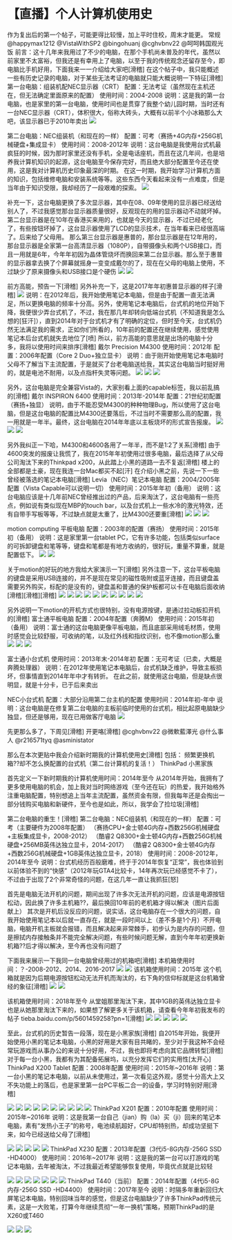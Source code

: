 # 【直播】个人计算机使用史

作为复出后的第一个帖子，可能更得比较慢，加上平时住校，周末才能更。 常规 @happymax1212 @VistaWithSP2 @bingohuanj @cghvbnv22 @呵呵韩国观光饭 前言：这十几年来我用过了不少的电脑，在那个手机尚未普及的年代，虽然以前家里不太富裕，但我还是有幸用上了电脑，以至于我的传统观念还留存至今，即电脑比手机好用，下面我来一一介绍给大家吧\[滑稽\] 在这个帖子中，我只能概述一些有历史记录的电脑，对于某些无法考证的电脑就只能大概说明一下特征\[滑稽\] 第一台电脑：组装机配NEC显示器（CRT） 配置：无法考证（虽然现在主机还在，但无法确定里面原来的配置） 使用时间：2004-2008 说明：这是我的第一台电脑，也是家里的第一台电脑，使用时间也是贯穿了我整个幼儿园时期，当时还有一台NEC显示器（CRT），体积很大，俗称大砖头，大概有以前半个小冰箱那么大吧，该显示器已于2010年卖出 ![](https://wvbarchive.s3-ap-northeast-1.amazonaws.com/5685887462/dea568b20f2442a71bbebc15dd43ad4bd31302c7.jpg)

第二台电脑：NEC组装机（和现在的一样） 配置：可考（赛扬+4G内存+256G机械硬盘+集成显卡） 使用时间：2008-2012年 说明：这台电脑是我使用台式机最疯狂的时候，因为那时家里还没有手机，全是电话座机，而且在这几年间，也是培养我计算机知识的起源，这台电脑至今保存完好，而且绝大部分配置至今还在使用，这是我对计算机历史印象最深的时期。 在这一时期，我开始学习计算机方面的知识，包括维修电脑和安装系统等等。这些东西今天看起来没有一点难度，但是当年由于知识受限，我却经历了一段艰难的探索。 ![](https://wvbarchive.s3-ap-northeast-1.amazonaws.com/5685887462/01c0f00b304e251f1b78a648ab86c9177d3e53ec.jpg)

补充一下，这台电脑更换了多次显示器，其中在08、09年使用的显示器已经送给别人了，不过我感觉那台显示器质量很好，反观现在的用的显示器动不动就坏掉。 第二台显示器是在10年在香港买来用的，也就是今天的显示器，不过已经老化了，有些按钮坏掉了，这台显示器使用了LCD的显示技术，在当年看来已经很高端了。后来给了父母用。 那么第三台显示器是惠普的，那台显示器是在12年用的，那台显示器是全家第一台高清显示器（1080P），自带摄像头和两个USB接口，而且一用就是6年，今年年初因为晶体管烧坏而换回来第二台显示器。那么至于惠普的显示器拿去换了个屏幕就摇身一变变成戴尔的了，现在在父母的电脑上使用，不过缺少了原来摄像头和USB接口是个硬伤 ![](https://wvbarchive.s3-ap-northeast-1.amazonaws.com/5685887462/d8d6150f0cf3d7ca6d4173c6fe1fbe096963a9c4.jpg) ![](https://wvbarchive.s3-ap-northeast-1.amazonaws.com/5685887462/bb06d5109313b07ef10a1cb800d7912395dd8cc4.jpg)

前方高能，预告一下\[滑稽\] 另外补充一下，这是2017年年初惠普显示器的样子\[滑稽\] ![](https://wvbarchive.s3-ap-northeast-1.amazonaws.com/5685887462/bb19cc65034f78f03d01d54375310a55b2191c69.jpg) 说明：在2012年后，我开始使用笔记本电脑，但是由于配置一直无法满足，所以更换电脑的频率十分高。另外，使用笔记本电脑后，台式机的地位开始下降，我便很少弄台式机了，不过，我在那几年却转向低端台式机（不知道我是怎么想的\[狂汗\]），直到2014年对于台式机才有了明确的定位，但时至今天，台式机仍然无法满足我的需求，正如你们所看的，10年前的配置还在继续使用，感觉使用笔记本后台式机就失去地位了\[喷\] 所以，前方高能的意思就是出场的电脑十分多，我将以使用时间来排序\[滑稽\] 戴尔 Precision M4300 使用时间：2012年 配置：2006年配置（Core 2 Duo+独立显卡） 说明：由于刚开始使用笔记本电脑时父母不了解当下主流配置，于是就买了台老电脑送给我，其实这台电脑当时挺好用的，就是电池不耐用，以及点指杆失灵等问题。 ![](https://wvbarchive.s3-ap-northeast-1.amazonaws.com/5685887462/750e81cc7b899e51bb7670a44ea7d933ca950dff.jpg) ![](https://wvbarchive.s3-ap-northeast-1.amazonaws.com/5685887462/8de5158a4710b9125f4cbc4ecffdfc03904522e2.jpg) ![](https://wvbarchive.s3-ap-northeast-1.amazonaws.com/5685887462/f243b7a30cf431ad8a2909894736acaf2cdd98f8.jpg)

另外，这台电脑是完全兼容Vista的，大家别看上面的capable标签，我以前乱搞的\[滑稽\] 戴尔 INSPIRON 6400 使用时间：2013年-2014年 配置：21世纪初配置（赛扬+独显） 说明，由于不能忍受M4300的种种物理Bug，所以使用了这台电脑，但是这台电脑的配置比M4300还要落后，不过当时不需要那么高的配置，我一用就是一年半。最终，这台电脑在2014年年底以主板烧坏的形式宣告报废。 ![](https://wvbarchive.s3-ap-northeast-1.amazonaws.com/5685887462/f0a59f188618367a03b6c86d22738bd4b21ce5bd.jpg) ![](https://wvbarchive.s3-ap-northeast-1.amazonaws.com/5685887462/4903f7539822720e07f0554a77cb0a46f31fabbd.jpg) ![](https://wvbarchive.s3-ap-northeast-1.amazonaws.com/5685887462/65ebf2cbd1c8a7864ea1febe6b09c93d72cf50e8.jpg)

另外我纠正一下哈，M4300和4600各用了一年半，而不是1:2了关系\[滑稽\] 由于4600突发的报废让我慌了，我在2015年年初使用过很多电脑，最后选择了从父母公司淘汰下来的Thinkpad x200，从此踏上小黑的道路一去不复返\[滑稽\] 楼上的全部都是土豪，现在我连一台Mac都买不起\[汗\] 在介绍小黑之前，先说一下一些曾经被落选的笔记本电脑\[滑稽\] Levia（NEC）笔记本电脑 配置：2004/2005年配置（Vista Capable可以说明一切） 使用时间：2015年年初（备用） 说明：这台电脑应该是十几年前NEC曾经推出过的产品，后来淘汰了，这台电脑有一些亮点，例如说有类似现在MBP的touch bar，以及台式机上一些水冷的激光特效，还有自带手写板等等，不过缺点就是太重了，比M4300还要重\[滑稽\] ![](https://wvbarchive.s3-ap-northeast-1.amazonaws.com/5685887462/4fd025a6d933c895620a28cbdd1373f08302007b.jpg) ![](https://wvbarchive.s3-ap-northeast-1.amazonaws.com/5685887462/e9f52b096e061d95e332878877f40ad163d9ca04.jpg) ![](https://wvbarchive.s3-ap-northeast-1.amazonaws.com/5685887462/a9a4522bc65c103879737e72be119313b17e8962.jpg)

motion computing 平板电脑 配置：2003年的配置（赛扬） 使用时间：2015年初（备用） 说明：这是家里第一台tablet PC，它有许多功能，包括类似surface的可拆卸键盘和笔等等，键盘和笔都是有地方收纳的，很好玩，重量不算重，就是配置低下。 ![](https://wvbarchive.s3-ap-northeast-1.amazonaws.com/5685887462/8eeffa17fdfaaf51ab51320f805494eef21f7ac1.jpg) ![](https://wvbarchive.s3-ap-northeast-1.amazonaws.com/5685887462/3c2dea1101e9390165ba3e8e77ec54e737d1963f.jpg)

关于motion的好玩的地方我给大家演示一下\[滑稽\] 另外注意一下，这台平板电脑的键盘是采用USB连接的，并不是现在常见的磁性吸附或蓝牙连接，而且键盘盖需要另外购买，标配的是没有的，键盘盖和普通的保护板都可以卡在电脑后面收纳\[滑稽\]\[滑稽\]\[滑稽\] ![](https://wvbarchive.s3-ap-northeast-1.amazonaws.com/5685887462/f86dce004c086e06f9ec83fb0e087bf40bd1cb34.jpg) ![](https://wvbarchive.s3-ap-northeast-1.amazonaws.com/5685887462/c7f5c68a87d6277f45488e8824381f30e824fc1a.jpg) ![](https://wvbarchive.s3-ap-northeast-1.amazonaws.com/5685887462/6050212209f790529a4afb8e00f3d7ca7acbd51a.jpg) ![](https://wvbarchive.s3-ap-northeast-1.amazonaws.com/5685887462/1e2beab0cb1349546c5954d45a4e9258d0094a34.jpg) ![](https://wvbarchive.s3-ap-northeast-1.amazonaws.com/5685887462/8808a4cfc3fdfc03033f5f08d83f8794a5c22634.jpg) ![](https://wvbarchive.s3-ap-northeast-1.amazonaws.com/5685887462/3fca0008c93d70cfbfaf16bdf4dcd100bba12b1a.jpg) ![](https://wvbarchive.s3-ap-northeast-1.amazonaws.com/5685887462/4fd025a6d933c8957e2b24cbdd1373f08302001a.jpg) ![](https://wvbarchive.s3-ap-northeast-1.amazonaws.com/5685887462/c7b08cf91a4c510fcb825eaa6c59252dd52aa535.jpg) ![](https://wvbarchive.s3-ap-northeast-1.amazonaws.com/5685887462/4cc7e045ebf81a4c40665079db2a6059242da61b.jpg) ![](https://wvbarchive.s3-ap-northeast-1.amazonaws.com/5685887462/09a06e22dd54564efa235889bfde9c82d0584f35.jpg)

另外说明一下motion的开机方式也很特别，没有电源按键，是通过拉动板扣开机的\[滑稽\] 富士通平板电脑 配置：2004年配置（奔腾M） 使用时间：2015年初（备用） 说明：富士通的这台电脑更像平板电脑，而且底部采用绒毛材质，使用时感觉会比较舒服，可收纳的笔，以及红外线和指纹识别，也不像motion那么重 ![](https://wvbarchive.s3-ap-northeast-1.amazonaws.com/5685887462/3b006dd062d9f2d3be8d9a5fa5ec8a136127ccdc.jpg) ![](https://wvbarchive.s3-ap-northeast-1.amazonaws.com/5685887462/20ad422cd42a2834223988bb57b5c9ea17cebfdc.jpg) ![](https://wvbarchive.s3-ap-northeast-1.amazonaws.com/5685887462/ca76de004a90f603bb3522f73512b31bb251edeb.jpg)

富士通小台式机 使用时间：2013年末-2014年初 配置：无可考证（已卖，大概是奔腾处理器） 说明：在2012年使用笔记本电脑后，台式机缺乏维护，导致主板损坏，但事情直到2014年年中才有转折。 在此之前，就使用这台电脑，但是缺点很明显，就是十分卡，已于后来卖出

NEC小台式机 配置：大部分沿用第二台主机的配置 使用时间：2014年初-年中 说明：这台电脑是在修复第二台电脑的主板前临时使用的台式机，相比起原电脑缺少独显，但还是够用，现在已用做客厅电脑 ![](https://wvbarchive.s3-ap-northeast-1.amazonaws.com/5685887462/83099b029245d6885aa10914a8c27d1ed01b24d0.jpg)

先更那么多了，下周见\[滑稽\] 开更咯\[滑稽\] @cghvbnv22 @微軟藍澤光 @什么事人 @r216571tyq @asministator

那么在本次更贴中我会介绍新时期我的计算机使用史\[滑稽\] 包括： 频繁更换机箱??却不怎么换配置的台式机（第二台计算机的复活！） ThinkPad 小黑家族

首先定义一下新时期我的计算机使用时间：2014年至今 从2014年开始，我拥有了更多使用电脑的机会，加上我对当时网络游戏（至今还在玩）的热爱，我开始格外注重电脑配置，特别想追上当年主流配置，虽然资金有限，但我每年还是会掏出一部分钱购买电脑和新硬件，至今也是如此，所以，我学会了捡垃圾\[滑稽\]

第二台电脑的重生！\[滑稽\] 第二台电脑：NEC组装机（和现在的一样） 配置：可考（主要硬件为2008年配置） （赛扬CPU+金士顿4G内存+西数256G机械硬盘+主板集成显卡，2008-2012） （酷睿2 Q8300+金士顿4G内存+西数256G机械硬盘+256MB英伟达独立显卡，2014-2017） （酷睿2 Q8300+金士顿4G内存+西数256G机械硬盘+1GB英伟达独立显卡，2018） 使用时间：2008-2012年，2014年至今 说明：台式机经历百般磨难，终于于2014年恢复“正常”，我也体验到以前体验不到的“快感”（2012年玩GTA4比较卡，14年再次玩已经感觉不卡了），不过由于出现了2个非常奇怪的问题，在这几年一直让我抓狂\[怒\]

首先是电脑无法开机的问题，期间出现了许多次无法开机的问题，应该是电源按钮松动，因此换了许多主机箱??，最后换回10年前的老机箱才得以解决（图片后面献上） 其次是开机后没反应的问题，说实话，这台电脑存在一个很大的问题，自我开始使用笔记本以后就一直存在，就是一段时间以上（差不多是1个月）不开电脑，电脑开机主板就会报错，而且解决起来非常棘手，初步认为是内存的问题，但是擦拭内存接触条并不能完全解决问题，有些时候问题无解，直到今年年初更换新机箱??后才得以解决，至今再也没有问题了

下面我来展示一下我同一台电脑曾经用过的机箱吧\[滑稽\] 本机箱使用时间：？-2008-2012、2014、2016-2017 ![](https://wvbarchive.s3-ap-northeast-1.amazonaws.com/5685887462/94f352fbe6cd7b8951b26c3f032442a7db330ea1.jpg) ![](https://wvbarchive.s3-ap-northeast-1.amazonaws.com/5685887462/b227302d11dfa9ec9ef700ab6ed0f703938fc1a2.jpg) 该机箱使用时间：2015年 这个机箱就是因为后期电源按钮松动无法开机而淘汰的，右下角的信仰标就是这台机箱曾经的象征\[滑稽\] ![](https://wvbarchive.s3-ap-northeast-1.amazonaws.com/5685887462/3379ce763912b31b426d9d958a18367adbb4e17b.jpg) ![](https://wvbarchive.s3-ap-northeast-1.amazonaws.com/5685887462/a9a4522bc65c1038197e9e7ebe119313b17e897b.jpg)

该机箱使用时间：2018年至今 从堂姐那里淘汰下来，其中1GB的英伟达独立显卡也是从她那里淘汰下来的，如果想了解更多关于该机箱，请查看今年年初我发布的帖子 tieba.baidu.com/p/5601459258?pn=1\[滑稽\] ![](https://wvbarchive.s3-ap-northeast-1.amazonaws.com/5685887462/7b33f83cf8dcd1001058aa9d7e8b4710bb122fbf.jpg) ![](https://wvbarchive.s3-ap-northeast-1.amazonaws.com/5685887462/39c56d54b319ebc455182b258e26cffc1f17161b.jpg) ![](https://wvbarchive.s3-ap-northeast-1.amazonaws.com/5685887462/ab0c7d4d510fd9f9e2d007d5292dd42a2a34a4b8.jpg) ![](https://wvbarchive.s3-ap-northeast-1.amazonaws.com/5685887462/7a075d86e950352a80a777b45f43fbf2b0118bb9.jpg) ![](https://wvbarchive.s3-ap-northeast-1.amazonaws.com/5685887462/03e20a234f4a20a467d86e7b9c529822700ed0b9.jpg)

至此，台式机的历史暂告一段落，现在是小黑家族\[滑稽\] 自2015年开始，我便开始使用小黑的笔记本电脑，小黑的好用是大家有目共睹的，至少对于我这种不会经常玩游戏而从事办公的来说十分好用，不过，我也即将考虑向其它品牌转型\[滑稽\] 对于每一台小黑，我都有为其配备拓展坞，以充分发挥它们的实用性\[太开心\] ThinkPad X200 Tablet 配置：2008年配置 使用时间：2015年~2016年 说明：第一台小黑的笔记本电脑，以前从未使用过，第一次看见这外观，感觉十分高大上又不失功能上的落后，也是家里第一台PC平板二合一的设备，学习时特别好用\[滑稽\]

![](https://wvbarchive.s3-ap-northeast-1.amazonaws.com/5685887462/bcf7f544d688d43f2a55d44e711ed21b0cf43b87.jpg) ![](https://wvbarchive.s3-ap-northeast-1.amazonaws.com/5685887462/47fc4f391f30e9244170d98d40086e061f95f7a8.jpg) ![](https://wvbarchive.s3-ap-northeast-1.amazonaws.com/5685887462/79f5463eb80e7bec090d465d232eb93899506ba8.jpg) ![](https://wvbarchive.s3-ap-northeast-1.amazonaws.com/5685887462/592cdb3fb13533fa0f49d692a4d3fd1f43345b80.jpg) ![](https://wvbarchive.s3-ap-northeast-1.amazonaws.com/5685887462/3304e5035aafa40f84398b61a764034f7af01980.jpg) ![](https://wvbarchive.s3-ap-northeast-1.amazonaws.com/5685887462/66633eef3d6d55fba110339a61224f4a22a4dda9.jpg) ![](https://wvbarchive.s3-ap-northeast-1.amazonaws.com/5685887462/f2e5f412b07eca8020fb7c5b9d2397dda3448381.jpg) ![](https://wvbarchive.s3-ap-northeast-1.amazonaws.com/5685887462/01c0f00b304e251f0021a144ab86c9177d3e53a9.jpg) ![](https://wvbarchive.s3-ap-northeast-1.amazonaws.com/5685887462/edbfb61273f08202976cd48347fbfbeda9641b81.jpg) ![](https://wvbarchive.s3-ap-northeast-1.amazonaws.com/5685887462/65d9b32b2834349b31d72b39c5ea15ce34d3beaa.jpg) ThinkPad X201 配置：2010年配置 使用时间：2015年~2016年 说明：这是我第一台自己（jian）购（la）买（ji）回来的笔记本电脑，素有“发热小王子”的称号，电池续航超好，CPU却特别热，却成功坚挺下来，如今已经送给父母了\[滑稽\]

![](https://wvbarchive.s3-ap-northeast-1.amazonaws.com/5685887462/97de0758252dd42a054647170f3b5bb5c8eab830.jpg) ![](https://wvbarchive.s3-ap-northeast-1.amazonaws.com/5685887462/fccad63433fa828b2d6cdb5ff11f4134960a5a30.jpg) ![](https://wvbarchive.s3-ap-northeast-1.amazonaws.com/5685887462/6050212209f790528069018200f3d7ca7acbd509.jpg) ![](https://wvbarchive.s3-ap-northeast-1.amazonaws.com/5685887462/411d5e00213fb80e229f276b3ad12f2eb8389431.jpg) ![](https://wvbarchive.s3-ap-northeast-1.amazonaws.com/5685887462/f9e6affdc3cec3fd5a70e1c9da88d43f86942731.jpg) ThinkPad X230 配置：2013年配置（3代i5-8G内存-256G SSD -HD4000） 使用时间：2016年~2017年 说明：这是我的第一台可以打游戏的笔记本电脑，去年被淘汰，不过我最近希望能够恢复使用，毕竟优点就是比较轻

![](https://wvbarchive.s3-ap-northeast-1.amazonaws.com/5685887462/768ebdb54aed2e73630ec5908b01a18b85d6fa99.jpg) ![](https://wvbarchive.s3-ap-northeast-1.amazonaws.com/5685887462/1976d5b6d0a20cf47876bd637a094b36aeaf9999.jpg) ![](https://wvbarchive.s3-ap-northeast-1.amazonaws.com/5685887462/3379ce763912b31b51d58e958a18367ad8b4e1c3.jpg) ![](https://wvbarchive.s3-ap-northeast-1.amazonaws.com/5685887462/86a877395343fbf28994e59fbc7eca8067388fc3.jpg) ![](https://wvbarchive.s3-ap-northeast-1.amazonaws.com/5685887462/25cc6bd6912397dde298dbb85582b2b7d2a2879a.jpg) ![](https://wvbarchive.s3-ap-northeast-1.amazonaws.com/5685887462/cde466e83901213fed880d6058e736d12d2e95cc.jpg) ![](https://wvbarchive.s3-ap-northeast-1.amazonaws.com/5685887462/0a1949728bd4b31c6dddd7078bd6277f9c2ff89b.jpg) ThinkPad T440（当前） 配置：2014年配置（4代i5-8G内存-256G SSD -HD4400） 使用时间：2017年至今 说明：时隔多年重新回归大屏笔记本电脑，特别回味当年的感觉，但是这台电脑缺少了许多ThinkPad传统元素，这是一大败笔，打算今年继续贯彻“一年一换机”策略，预期ThinkPad的是X260或T460

![](https://wvbarchive.s3-ap-northeast-1.amazonaws.com/5685887462/11fbbef8d72a60590130aea62434349b023bba5b.jpg) ![](https://wvbarchive.s3-ap-northeast-1.amazonaws.com/5685887462/035de527cffc1e175c77c08d4690f603718de9bc.jpg) ![](https://wvbarchive.s3-ap-northeast-1.amazonaws.com/5685887462/035de527cffc1e175f9fc38d4690f603728de964.jpg)

